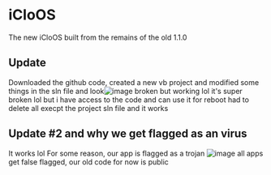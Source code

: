 # iCloOS
The new iCloOS built from the remains of the old 1.1.0
## Update
Downloaded the github code, created a new vb project and modified some things in the sln file and look![image](https://user-images.githubusercontent.com/59067041/227745933-90744fbf-9be8-4c7a-8a42-ae862c3cc6ea.png) broken but working lol
it's super broken lol but i have access to the code and can use it for reboot
had to delete all execpt the project sln file and it works
## Update #2 and why we get flagged as an virus
It works lol
For some reason, our app is flagged as a trojan ![image](https://user-images.githubusercontent.com/59067041/228322408-f11505b7-95f6-43c7-82a8-1d2b4e14e31f.png)
all apps get false flagged, our old code for now is public 
